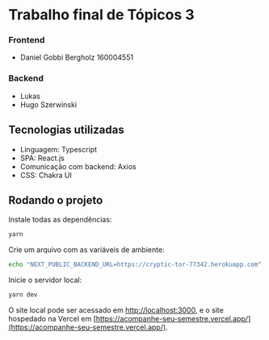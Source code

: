 # Trabalho final de Tópicos 3

### Frontend

- Daniel Gobbi Bergholz 160004551

### Backend

- Lukas
- Hugo Szerwinski

## Tecnologias utilizadas

- Linguagem: Typescript
- SPA: React.js
- Comunicação com backend: Axios
- CSS: Chakra UI

## Rodando o projeto

Instale todas as dependências:

```bash
yarn
```

Crie um arquivo com as variáveis de ambiente:

```bash
echo "NEXT_PUBLIC_BACKEND_URL=https://cryptic-tor-77342.herokuapp.com" > .env.local
```

Inicie o servidor local:

```bash
yarn dev
```

O site local pode ser acessado em [http://localhost:3000](http://localhost:3000), e o site hospedado na Vercel em [https://acompanhe-seu-semestre.vercel.app/](https://acompanhe-seu-semestre.vercel.app/).
